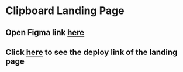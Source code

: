# Clipboard Landing Page

## Open Figma link [here](https://www.figma.com/file/mcuI3i3wvlLXLCo3ZDTyAS/clipboard-landing-page?type=design&node-id=0-435&t=z9dOIPn3OpyLccY8-0)

## Click [here](https://resonant-gumdrop-06821c.netlify.app/) to see the deploy link of the landing page
